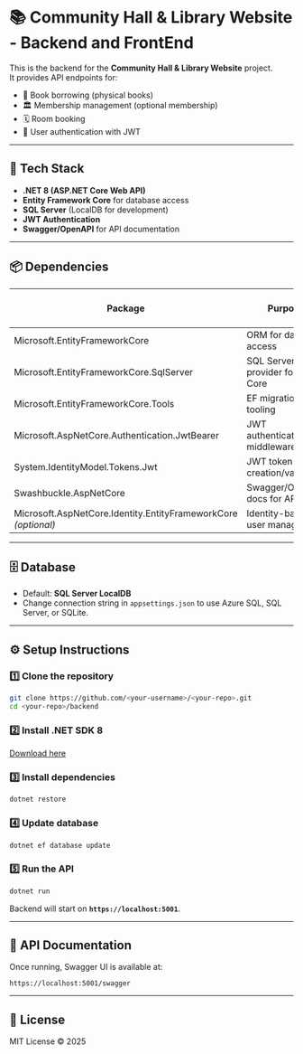 # 📚 Community Hall & Library Website - Backend and FrontEnd

This is the backend for the **Community Hall & Library Website** project.  
It provides API endpoints for:
- 📖 Book borrowing (physical books)
- 🏛 Membership management (optional membership)
- 🗓 Room booking
- 🔑 User authentication with JWT

---

## 🚀 Tech Stack

- **.NET 8 (ASP.NET Core Web API)**
- **Entity Framework Core** for database access
- **SQL Server** (LocalDB for development)
- **JWT Authentication**
- **Swagger/OpenAPI** for API documentation

---

## 📦 Dependencies

| Package | Purpose | Version (for .NET 8) |
|---------|---------|----------------------|
| Microsoft.EntityFrameworkCore | ORM for database access | 8.x |
| Microsoft.EntityFrameworkCore.SqlServer | SQL Server provider for EF Core | 8.x |
| Microsoft.EntityFrameworkCore.Tools | EF migrations & tooling | 8.x |
| Microsoft.AspNetCore.Authentication.JwtBearer | JWT authentication middleware | 8.0.x |
| System.IdentityModel.Tokens.Jwt | JWT token creation/validation | 6.x |
| Swashbuckle.AspNetCore | Swagger/OpenAPI docs for API | 6.x |
| Microsoft.AspNetCore.Identity.EntityFrameworkCore *(optional)* | Identity-based user management | 8.x |

---

## 🗄 Database

- Default: **SQL Server LocalDB**
- Change connection string in `appsettings.json` to use Azure SQL, SQL Server, or SQLite.

---

## ⚙️ Setup Instructions

### 1️⃣ Clone the repository
```bash
git clone https://github.com/<your-username>/<your-repo>.git
cd <your-repo>/backend
```

### 2️⃣ Install .NET SDK 8
[Download here](https://dotnet.microsoft.com/en-us/download/dotnet/8.0)

### 3️⃣ Install dependencies
```bash
dotnet restore
```

### 4️⃣ Update database
```bash
dotnet ef database update
```

### 5️⃣ Run the API
```bash
dotnet run
```
Backend will start on **`https://localhost:5001`**.

---

## 📜 API Documentation
Once running, Swagger UI is available at:
```
https://localhost:5001/swagger
```

---

## 🧾 License
MIT License © 2025
